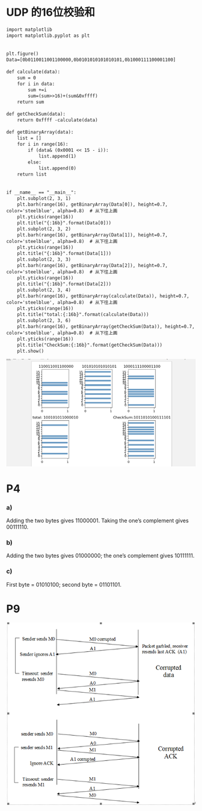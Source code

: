 # UDP 的16位校验和
~~~
import matplotlib
import matplotlib.pyplot as plt


plt.figure()
Data=[0b0110011001100000,0b0101010101010101,0b1000111100001100]

def calculate(data):
    sum = 0
    for i in data:
        sum +=i
        sum=(sum>>16)+(sum&0xffff)
    return sum

def getCheckSum(data):
    return 0xffff -calculate(data)

def getBinaryArray(data):
    list = []
    for i in range(16):
        if (data& (0x0001 << 15 - i)):
            list.append(1)
        else:
            list.append(0)
    return list


if __name__ == "__main__":
    plt.subplot(2, 3, 1)
    plt.barh(range(16), getBinaryArray(Data[0]), height=0.7, color='steelblue', alpha=0.8)  # 从下往上画
    plt.yticks(range(16))
    plt.title("{:16b}".format(Data[0]))
    plt.subplot(2, 3, 2)
    plt.barh(range(16), getBinaryArray(Data[1]), height=0.7, color='steelblue', alpha=0.8)  # 从下往上画
    plt.yticks(range(16))
    plt.title("{:16b}".format(Data[1]))
    plt.subplot(2, 3, 3)
    plt.barh(range(16), getBinaryArray(Data[2]), height=0.7, color='steelblue', alpha=0.8)  # 从下往上画
    plt.yticks(range(16))
    plt.title("{:16b}".format(Data[2]))
    plt.subplot(2, 3, 4)
    plt.barh(range(16), getBinaryArray(calculate(Data)), height=0.7, color='steelblue', alpha=0.8)  # 从下往上画
    plt.yticks(range(16))
    plt.title("total:{:16b}".format(calculate(Data)))
    plt.subplot(2, 3, 6)
    plt.barh(range(16), getBinaryArray(getCheckSum(Data)), height=0.7, color='steelblue', alpha=0.8)  # 从下往上画
    plt.yticks(range(16))
    plt.title("CheckSum:{:16b}".format(getCheckSum(Data)))
    plt.show()
~~~

![1](https://github.com/supercheerman/PictureGallery/blob/master/1.png)
# P4
### a) 
Adding the two bytes gives 11000001. Taking the one’s complement gives 00111110. 

### b)
Adding the two bytes gives 01000000; the one’s complement gives 10111111. 

### c)
  First byte = 01010100; second byte = 01101101.

# P9
![2](https://github.com/supercheerman/PictureGallery/blob/master/2.png)
